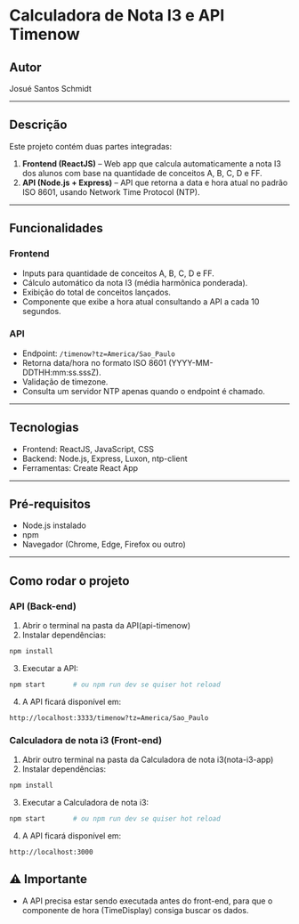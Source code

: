 # Calculadora de Nota I3 e API Timenow

## Autor
Josué Santos Schmidt

---

## Descrição
Este projeto contém duas partes integradas:

1. **Frontend (ReactJS)** – Web app que calcula automaticamente a nota I3 dos alunos com base na quantidade de conceitos A, B, C, D e FF.
2. **API (Node.js + Express)** – API que retorna a data e hora atual no padrão ISO 8601, usando Network Time Protocol (NTP).

---

## Funcionalidades

### Frontend
- Inputs para quantidade de conceitos A, B, C, D e FF.
- Cálculo automático da nota I3 (média harmônica ponderada).
- Exibição do total de conceitos lançados.
- Componente que exibe a hora atual consultando a API a cada 10 segundos.

### API
- Endpoint: `/timenow?tz=America/Sao_Paulo`
- Retorna data/hora no formato ISO 8601 (YYYY-MM-DDTHH:mm:ss.sssZ).
- Validação de timezone.
- Consulta um servidor NTP apenas quando o endpoint é chamado.

---

## Tecnologias
- Frontend: ReactJS, JavaScript, CSS
- Backend: Node.js, Express, Luxon, ntp-client
- Ferramentas: Create React App

---

## Pré-requisitos
- Node.js instalado
- npm
- Navegador (Chrome, Edge, Firefox ou outro)

---

## Como rodar o projeto

### API (Back-end)
1. Abrir o terminal na pasta da API(api-timenow)
2. Instalar dependências:
```bash
npm install
```
3. Executar a API:
```bash
npm start       # ou npm run dev se quiser hot reload
```
4. A API ficará disponível em:
```link
http://localhost:3333/timenow?tz=America/Sao_Paulo
```

### Calculadora de nota i3 (Front-end)
1. Abrir outro terminal na pasta da Calculadora de nota i3(nota-i3-app)
2. Instalar dependências:
```bash
npm install
```

3. Executar a Calculadora de nota i3:
```bash
npm start       # ou npm run dev se quiser hot reload
```
4. A API ficará disponível em:
```link
http://localhost:3000
```

## ⚠️ Importante
- A API precisa estar sendo executada antes do front-end, para que o componente de hora (TimeDisplay) consiga buscar os dados.

